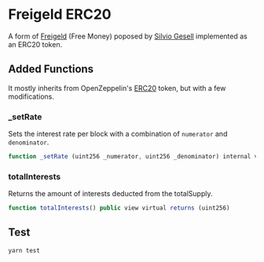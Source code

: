 # Freigeld ERC20

A form of [Freigeld](https://en.wikipedia.org/wiki/Freigeld) (Free Money) poposed by [Silvio Gesell](https://en.wikipedia.org/wiki/Silvio_Gesell) implemented as an ERC20 token.

## Added Functions

It mostly inherits from OpenZeppelin's [ERC20](https://github.com/OpenZeppelin/openzeppelin-contracts/blob/master/contracts/token/ERC20/ERC20.sol) token, but with a few modifications.

### _setRate

Sets the interest rate per block with a combination of `numerator` and `denominator`.

``` js
function _setRate (uint256 _numerator, uint256 _denominator) internal virtual
```

### totalInterests

Returns the amount of interests deducted from the totalSupply.

``` js
function totalInterests() public view virtual returns (uint256)
```

## Test

``` bash
yarn test
```
